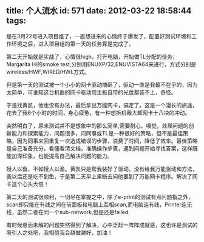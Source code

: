 title: 个人流水
id: 571
date: 2012-03-22 18:58:44
tags:
---

是在3月22号进入项目组了，一直想进来的心情终于爆发了，配置好测试环境和工作环境之后，进入项目组的第一天的任务算是完成了。

第二天开始就是实战了，心情很high，打开电脑，开始做TL分配的任务， Margarita Hi的smoke test,分别用ENUXP/32,ENUVISTA64来进行，方式分别是wireless/HWF,WIRED/HWL方式。

但是第一天的测试被一个小小的网卡驱动搞砸了，驱动一直是我最不在乎的，因为太简单，可谁知这台机器的网卡驱动用主板自带的光盘都装不上，奇怪。

于是找黄凯，他也没有办法，最后拿出万能网卡，搞定了。这是一个漫长的旅途，花去了我6个小时的时间，身心疲惫，有一种想拆机器大卸网卡十八块的冲动。

突然明白了，原来测试并不是想象中的那么简单,需要耐心，嗅觉，处理问题的创新能力和探索能力，问题很多，问同事或TL是一种很好的策略，但不是最佳策略，因为同事来回重复一次造成错误的步骤，浪费了时间，降低了效率。最佳策略是自己准备充分，看懂看清文档，准确操作步骤，遇到问题开始寻找答案，这样既能加深印象，也能提高自己解决问题的能力。

授人以鱼，不如授人以渔。黄凯只是帮我装好了驱动，没有给我万能驱动和方法，我以后还是吃不到鱼，于是第二天早上果断去问他要到了万能网卡程序。解决了网卡这个心头大恨！

第二天的测试很顺利，一切尽在掌握之中，除了e-print的测试有点问题指之外，scan却只能在有线之间在前面板和电脑上互相scan,而电脑连有线，Printer连无线，虽然二者在同一个sub-network,但是还是failed.

有时候悬而未解的问题突然得到了解决，心中泛起一阵阵成就感，这也许是测试的吸引人之处吧，我相信我会越做越好，加油！